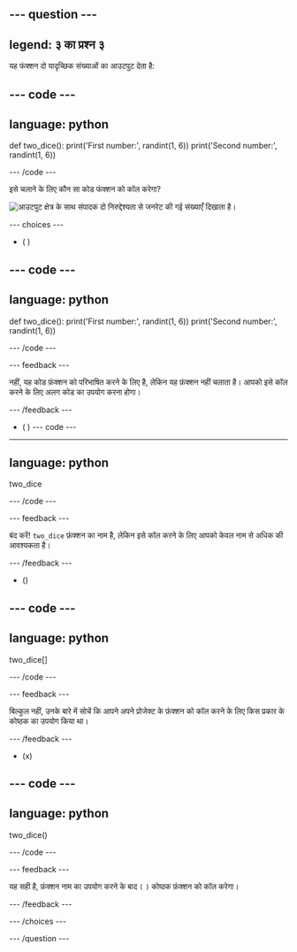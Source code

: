 --- question ---
---
legend: ३ का प्रश्न ३
---

यह फंक्शन दो यादृच्छिक संख्याओं का आउटपुट देता है:

--- code ---
---
language: python
---

def two_dice(): print('First number:', randint(1, 6)) print('Second number:', randint(1, 6))

--- /code ---

इसे चलाने के लिए कौन सा कोड फंक्शन को कॉल करेगा?

![आउटपुट क्षेत्र के साथ संपादक दो निरुद्देश्यता से जनरेट की गई संख्याएँ दिखाता है।](images/quiz3.png)

--- choices ---

- ( )

--- code ---
---
language: python
---

def two_dice(): print('First number:', randint(1, 6)) print('Second number:', randint(1, 6))

--- /code ---

 --- feedback ---

 नहीं, यह कोड फ़ंक्शन को परिभाषित करने के लिए है, लेकिन यह फ़ंक्शन नहीं चलाता है। आपको इसे कॉल करने के लिए अलग कोड का उपयोग करना होगा।

 --- /feedback ---

- ( ) --- code ---
---
language: python
---

two_dice

--- /code ---

 --- feedback ---

बंद करें! `two_dice` फ़ंक्शन का नाम है, लेकिन इसे कॉल करने के लिए आपको केवल नाम से अधिक की आवश्यकता है।

 --- /feedback ---

- ()

--- code ---
---
language: python
---

two_dice[]

--- /code ---

 --- feedback ---

 बिल्कुल नहीं, उनके बारे में सोचें कि आपने अपने प्रोजेक्ट के फ़ंक्शन को कॉल करने के लिए किस प्रकार के कोष्ठक का उपयोग किया था।

 --- /feedback ---

- (x)

--- code ---
---
language: python
---

two_dice()

--- /code ---

 --- feedback ---

 यह सही है, फ़ंक्शन नाम का उपयोग करने के बाद `(` `)` कोष्ठक फ़ंक्शन को कॉल करेगा।

 --- /feedback ---

--- /choices ---

--- /question ---
